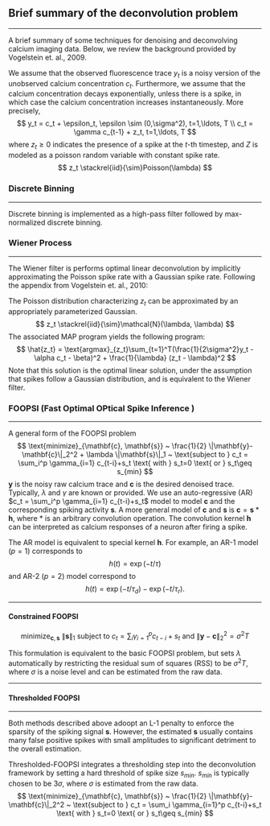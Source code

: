 ## Brief summary of the deconvolution problem

---

A brief summary of some techniques for denoising and deconvolving calcium imaging data. Below, we review the background provided by Vogelstein et. al., 2009.

We assume that the observed fluorescence trace $y_t$  is a noisy version of the unobserved calcium concentration $c_t$. Furthermore, we assume that the calcium concentration decays exponentially, unless there is a spike, in which case the calcium concentration increases instantaneously. More precisely,
$$
y_t = c_t + \epsilon_t, \epsilon \sim (0,\sigma^2), t=1,\ldots, T \\
c_t = \gamma c_{t-1} + z_t, t=1,\ldots, T
$$
where $z_t \geq 0$ indicates the presence of a spike at the $t$-th timestep, and $Z$ is modeled as a poisson random variable with constant spike rate.
$$
z_t \stackrel{iid}{\sim}Poisson(\lambda)
$$

### Discrete Binning

----

Discrete binning is implemented as a high-pass filter followed by max-normalized discrete binning.

### Wiener Process

____

The Wiener filter is performs optimal linear deconvolution by implicitly approximating the Poisson spike rate with a Gaussian spike rate. Following the appendix from Vogelstein et. al., 2010:

The Poisson distribution characterizing $z_t$ can be approximated by an appropriately parameterized Gaussian.
$$
z_t \stackrel{iid}{\sim}\mathcal{N}(\lambda, \lambda)
$$
The associated MAP program yields the following program:
$$
\hat{z_t} = \text{argmax}_{z_t}\sum_{t=1}^T(\frac{1}{2\sigma^2}y_t - \alpha c_t - \beta)^2 + \frac{1}{\lambda} (z_t - \lambda)^2
$$
Note that this solution is the optimal linear solution, under the assumption that spikes follow a Gaussian distribution, and is equivalent to the Wiener filter.

### FOOPSI (Fast Optimal OPtical Spike Inference )

-----

A general form of the FOOPSI problem
$$
\text{minimize}_{\mathbf{c}, \mathbf{s}} ~ \frac{1}{2} \|\mathbf{y}-\mathbf{c}\|_2^2 + \lambda \|\mathbf{s}\|_1 
~
\text{subject to } c_t = \sum_i^p \gamma_{i=1} c_{t-i}+s_t \text{ with } s_t=0 \text{ or } s_t\geq s_{min}
$$
$\mathbf{y}$ is the noisy raw calcium trace and $\mathbf{c}$ is the desired denoised trace. Typically, $\lambda$ and $\gamma$ are known or provided. We use an auto-regressive (AR) $c_t = \sum_i^p \gamma_{i=1} c_{t-i}+s_t$ model to model $\mathbf{c}$ and the corresponding spiking activity $\mathbf{s}$. A more general model of $\mathbf{c}$ and $\mathbf{s}$ is $\mathbf{c} = \mathbf{s} \ast \mathbf{h}$, where $\ast$ is an arbitrary convolution operation. The convolution kernel $\mathbf{h}$ can be interpreted as calcium responses of a neuron after firing a spike.

The AR model is equivalent to special kernel $\mathbf{h}$. For example, an AR-1 model ($p=1$) corresponds to
$$
h(t) = \exp(-t/\tau)
$$
and AR-2 ($p=2$) model correspond to
$$
h(t) = \exp(-t/\tau_d) - \exp(-t/\tau_r).
$$

----

#### Constrained FOOPSI

$$
\text{minimize}_{\mathbf{c}, \mathbf{s}} ~ \|\mathbf{s}\|_1 
~
\text{subject to } c_t = \sum_i \gamma_{i=1}^p c_{t-i}+s_t \text{ and } \|\mathbf{y}-\mathbf{c}\|_2^2 = \sigma^2T
$$

This formulation is equivalent to the basic FOOPSI problem, but sets $\lambda$ automatically by restricting the residual sum of squares (RSS) to be $\sigma^2T$, where $\sigma$ is a noise level and can be estimated from the raw data.

----

#### Thresholded FOOPSI

----

Both methods described above adoopt an L-1 penalty to enforce the sparsity of the spiking signal $\mathbf{s}$. However, the estimated $\mathbf{s}$ usually contains many false positive spikes with small amplitudes to significant detriment to the overall estimation. 

Thresholded-FOOPSI integrates a thresholding step into the deconvolution framework by setting a hard threshold of spike size $s_{min}$. $s_{min}$ is typically chosen to be $3\sigma$, where $\sigma$ is estimated from the raw data.
$$
\text{minimize}_{\mathbf{c}, \mathbf{s}} ~ \frac{1}{2} \|\mathbf{y}-\mathbf{c}\|_2^2 
~
\text{subject to } c_t = \sum_i \gamma_{i=1}^p c_{t-i}+s_t \text{ with } s_t=0 \text{ or } s_t\geq s_{min}
$$